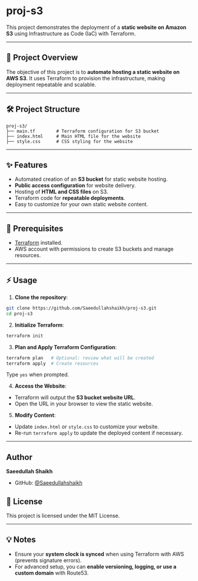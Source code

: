 # proj-s3

This project demonstrates the deployment of a **static website on Amazon S3** using Infrastructure as Code (IaC) with Terraform.

---

## 🚀 Project Overview

The objective of this project is to **automate hosting a static website on AWS S3**. It uses Terraform to provision the infrastructure, making deployment repeatable and scalable.

---

## 🛠️ Project Structure

```
proj-s3/
├── main.tf        # Terraform configuration for S3 bucket
├── index.html     # Main HTML file for the website
├── style.css      # CSS styling for the website
```

---

## ✨ Features

* Automated creation of an **S3 bucket** for static website hosting.
* **Public access configuration** for website delivery.
* Hosting of **HTML and CSS files** on S3.
* Terraform code for **repeatable deployments**.
* Easy to customize for your own static website content.

---

## 💼 Prerequisites

* [Terraform](https://www.terraform.io/downloads.html) installed.
* AWS account with permissions to create S3 buckets and manage resources.

---

## ⚡️ Usage

1. **Clone the repository**:

```bash
git clone https://github.com/Saeedullahshaikh/proj-s3.git
cd proj-s3
```

2. **Initialize Terraform**:

```bash
terraform init
```

3. **Plan and Apply Terraform Configuration**:

```bash
terraform plan   # Optional: review what will be created
terraform apply  # Create resources
```

Type `yes` when prompted.

4. **Access the Website**:

* Terraform will output the **S3 bucket website URL**.
* Open the URL in your browser to view the static website.

5. **Modify Content**:

* Update `index.html` or `style.css` to customize your website.
* Re-run `terraform apply` to update the deployed content if necessary.

---

## Author

**Saeedullah Shaikh**
- GitHub: [@Saeedullahshaikh](https://github.com/Saeedullahshaikh)


## 📜 License

This project is licensed under the MIT License.

---

## 💡 Notes

* Ensure your **system clock is synced** when using Terraform with AWS (prevents signature errors).
* For advanced setup, you can **enable versioning, logging, or use a custom domain** with Route53.
